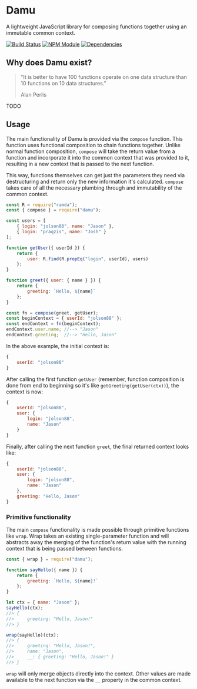 # Damu
A lightweight JavaScript library for composing functions together using an immutable common context.

[![Build Status](https://travis-ci.org/jolson88/damu.svg?branch=master)](https://travis-ci.org/jolson88/damu)
[![NPM Module](https://badge.fury.io/js/damu.svg)](https://www.npmjs.org/package/damu)
[![Dependencies](https://david-dm.org/jolson88/damu.svg)](https://david-dm.org/jolson88/damu)

## Why does Damu exist?
> "It is better to have 100 functions operate on one data structure than 10 functions on 10 data structures."
>
> Alan Perlis

TODO

## Usage
The main functionality of Damu is provided via the `compose` function. This function uses functional composition to chain functions together. Unlike normal function composition, `compose` will take the return value from a function and incorporate it into the common context that was provided to it, resulting in a new context that is passed to the next function.

This way, functions themselves can get just the parameters they need via destructuring and return only the new information it's calculated. `compose` takes care of all the necessary plumbing through and immutability of the common context.

```javascript
const R = require("ramda");
const { compose } = require("damu");

const users = [
    { login: "jolson88", name: "Jason" },
    { login: "praqzis", name: "Josh" }
];

function getUser({ userId }) {
    return {
        user: R.find(R.propEq("login", userId), users)
    };
}

function greet({ user: { name } }) {
    return {
        greeting: `Hello, ${name}`
    };
}

const fn = compose(greet, getUser);
const beginContext = { userId: "jolson88" };
const endContext = fn(beginContext);
endContext.user.name; //--> "Jason"
endContext.greeting;  //--> "Hello, Jason"
```

In the above example, the initial context is:
```javascript
{
    userId: "jolson88"
}
```

After calling the first function `getUser` (remember, function composition is done from end to beginning so it's like `getGreeting(getUser(ctx))`), the context is now:
```javascript
{
    userId: "jolson88",
    user: {
        login: "jolson88",
        name: "Jason"
    }
}
```

Finally, after calling the next function `greet`, the final returned context looks like:
```javascript
{
    userId: "jolson88",
    user: {
        login: "jolson88",
        name: "Jason"
    },
    greeting: "Hello, Jason"
}
```

### Primitive functionality
The main `compose` functionality is made possible through primitive functions like `wrap`. Wrap takes an existing single-parameter function and will abstracts away the merging of the function's return value with the running context that is being passed between functions.

```javascript
const { wrap } = require("damu");

function sayHello({ name }) {
    return {
        greeting: `Hello, ${name}!`
    };
}

let ctx = { name: "Jason" };
sayHello(ctx);
//> {
//>     greeting: "Hello, Jason!"
//> }    

wrap(sayHello)(ctx);
//> {
//>     greeting: "Hello, Jason!",
//>     name: "Jason",
//>     __: { greeting: "Hello, Jason!" }
//> }
```

`wrap` will only merge objects directly into the context. Other values are made available to the next function via the `__` property in the common context.
